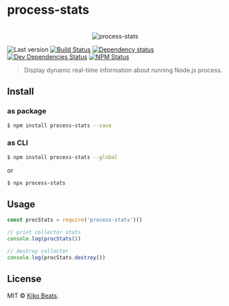 # process-stats

<p align="center">
  <br>
  <img src="demo.gif" alt="process-stats">
  <br>
</p>

![Last version](https://img.shields.io/github/tag/Kikobeats/process-stats.svg?style=flat-square)
[![Build Status](https://img.shields.io/travis/Kikobeats/process-stats/master.svg?style=flat-square)](https://travis-ci.org/Kikobeats/process-stats)
[![Dependency status](https://img.shields.io/david/Kikobeats/process-stats.svg?style=flat-square)](https://david-dm.org/Kikobeats/process-stats)
[![Dev Dependencies Status](https://img.shields.io/david/dev/Kikobeats/process-stats.svg?style=flat-square)](https://david-dm.org/Kikobeats/process-stats#info=devDependencies)
[![NPM Status](https://img.shields.io/npm/dm/process-stats.svg?style=flat-square)](https://www.npmjs.org/package/process-stats)

> Display dynamic real-time information about running Node.js process.

## Install

### as package

```bash
$ npm install process-stats --save
```

### as CLI

```bash
$ npm install process-stats --global
```

or

```bash
$ npx process-stats
```

## Usage

```js
const procStats = require('process-stats')()

// print collector stats
console.log(procStats())

// destroy collector
console.log(procStats.destroy())
```

## License

MIT © [Kiko Beats](https://github.com/Kikobeats).
